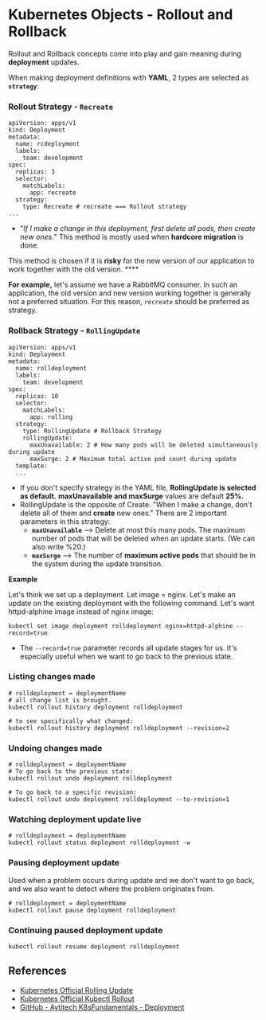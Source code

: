 # Kubernetes Objects - Rollout and Rollback

Rollout and Rollback concepts come into play and gain meaning during **deployment** updates.

When making deployment definitions with **YAML**, 2 types are selected as **`strategy`**:

### Rollout Strategy - **`Recreate`**

```shell
apiVersion: apps/v1
kind: Deployment
metadata:
  name: rcdeployment
  labels:
    team: development
spec:
  replicas: 3
  selector:
    matchLabels:
      app: recreate 
  strategy:
    type: Recreate # recreate === Rollout strategy
... 
```

* "_If I make a change in this deployment, first delete all pods, then create new ones._" This method is mostly used
  when **hardcore migration** is done.

This method is chosen if it is **risky** for the new version of our application to work together with the old
version. ****

**For example,** let's assume we have a RabbitMQ consumer. In such an application, the old version and new version
working together is generally not a preferred situation. For this reason, `recreate` should be preferred as strategy.

### Rollback Strategy - **`RollingUpdate`**

```shell
apiVersion: apps/v1
kind: Deployment
metadata:
  name: rolldeployment
  labels:
    team: development
spec:
  replicas: 10
  selector:
    matchLabels:
      app: rolling
  strategy:
    type: RollingUpdate # Rollback Strategy
    rollingUpdate:
      maxUnavailable: 2 # How many pods will be deleted simultaneously during update
      maxSurge: 2 # Maximum total active pod count during update
  template:
  ...
```

* If you don't specify strategy in the YAML file, **RollingUpdate is selected as default.** **maxUnavailable and
  maxSurge** values are default **25%.**
* RollingUpdate is the opposite of Create. "When I make a change, don't delete all of them and **create** new ones."
  There are 2 important parameters in this strategy:
    * **`maxUnavailable`** –> Delete at most this many pods. The maximum number of pods that will be deleted when an
      update starts. (We can also write %20.)
    * **`maxSurge`** –> The number of **maximum active pods** that should be in the system during the update transition.

**Example**

Let's think we set up a deployment. Let image = nginx. Let's make an update on the existing deployment with the
following command. Let's want httpd-alphine image instead of nginx image:

```shell
kubectl set image deployment rolldeployment nginx=httpd-alphine --record=true
```

* The `--record=true` parameter records all update stages for us. It's especially useful when we want to go back to the
  previous state.

### Listing changes made

```shell
# rolldeployment = deploymentName
# all change list is brought.
kubectl rollout history deployment rolldeployment 

# to see specifically what changed:
kubectl rollout history deployment rolldeployment --revision=2
```

### Undoing changes made

```shell
# rolldeployment = deploymentName
# To go back to the previous state:
kubectl rollout undo deployment rolldeployment

# To go back to a specific revision:
kubectl rollout undo deployment rolldeployment --to-revision=1
```

### Watching deployment update live

```shell
# rolldeployment = deploymentName
kubectl rollout status deployment rolldeployment -w 
```

### Pausing deployment update

Used when a problem occurs during update and we don't want to go back, and we also want to detect where the problem
originates from.

```shell
# rolldeployment = deploymentName
kubectl rollout pause deployment rolldeployment
```

### Continuing paused deployment update

```shell
kubectl rollout resume deployment rolldeployment
```

## References

- [Kubernetes Official Rolling Update](https://kubernetes.io/docs/tutorials/kubernetes-basics/update/update-intro/)
- [Kubernetes Official Kubectl Rollout](https://kubernetes.io/docs/reference/kubectl/generated/kubectl_rollout/)
- [GitHub - Aytitech K8sFundamentals - Deployment](https://github.com/aytitech/k8sfundamentals/tree/main/deployment)